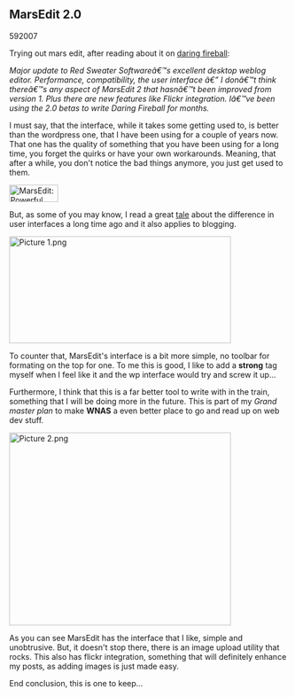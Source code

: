 <article><h2>MarsEdit 2.0</h2><time><span class="day">5</span><span class="month">9</span><span class="year">2007</span></time><p>Trying out mars edit, after reading about it on <a href="http://daringfireball.net/">daring fireball</a>:</p><cite>Major update to Red Sweater Softwareâ€™s excellent desktop weblog editor. Performance, compatibility, the user interface â€” I donâ€™t think thereâ€™s any aspect of MarsEdit 2 that hasnâ€™t been improved from version 1. Plus there are new features like Flickr integration. Iâ€™ve been using the 2.0 betas to write Daring Fireball for months.</cite><p>I must say, that the interface, while it takes some getting used to, is better than the wordpress one, that I have been using for a couple of years now. That one has the quality of something that you have been using for a long time, you forget the quirks or have your own workarounds. Meaning, that after a while, you don't notice the bad things anymore, you just get used to them.</p><a href="http://www.red-sweater.com/marsedit/" title="Easy weblog editing."><img src="http://www.red-sweater.com/images/MarsEditBadge.gif" height="31" width="88" alt="MarsEdit: Powerful Blog Authoring Made Simple." border="0" /></a><!--more--><p>But, as some of you may know, I read a great <a href="http://www.wnas.nl/2005/02/16/death-of-a-thousand-stings/">tale</a> about the difference in user interfaces a long time ago and it also applies to blogging.</p><img src="http://www.wnas.nl/wp-content/uploads/2007/09/picture-11.png" alt="Picture 1.png" border="0" width="400" height="193" /><p>To counter that, MarsEdit's interface is a bit more simple, no toolbar for formating on the top for one. To me this is good, I like to add a <strong>strong</strong> tag myself when I feel like it and the wp interface would try and screw it up...</p><p>Furthermore, I think that this is a far better tool to write with in the train, something that I will be doing more in the future. This is part of my <em>Grand master plan</em> to make <strong>WNAS</strong> a even better place to go and read up on web dev stuff.</p><img src="http://www.wnas.nl/wp-content/uploads/2007/09/picture-2.png" alt="Picture 2.png" border="0" width="400" height="348" /><p>As you can see MarsEdit has the interface that I like, simple and unobtrusive. But, it doesn't stop there, there is an image upload utility that rocks. This also has flickr integration, something that will definitely enhance my posts, as adding images is just made easy.</p><p>End conclusion, this is one to keep...</p></article>